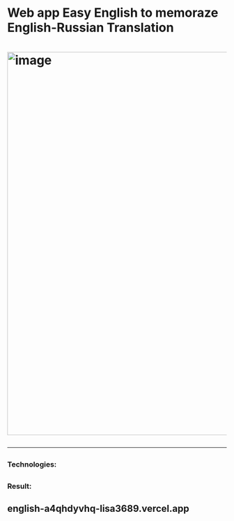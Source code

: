 <h1>Web app Easy English to memoraze English-Russian Translation<h1/>
<img width="879" alt="image" src="https://github.com/Lisa3689/EnglishApp/assets/112322977/8016fc52-dfdb-4e18-a897-ba12bbb19470">

---

<h3>Technologies:<h2/>

<h3>Result:<h2/>
<p>english-a4qhdyvhq-lisa3689.vercel.app</p>


